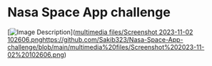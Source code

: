 # Nasa Space App challenge
[![Image Description](https://your-image-url.com)]([multimedia files/Screenshot 2023-11-02 102606.png](https://github.com/Sakib323/Nasa-Space-App-challenge/blob/main/multimedia%20files/Screenshot%202023-11-02%20102606.png)https://github.com/Sakib323/Nasa-Space-App-challenge/blob/main/multimedia%20files/Screenshot%202023-11-02%20102606.png)
